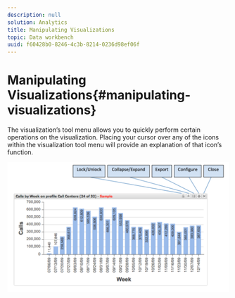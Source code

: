 ```yaml
---
description: null
solution: Analytics
title: Manipulating Visualizations
topic: Data workbench
uuid: f60428b0-8246-4c3b-8214-0236d98ef06f
---
```


# Manipulating Visualizations{#manipulating-visualizations}

The visualization’s tool menu allows you to quickly perform certain operations on the visualization. Placing your cursor over any of the icons within the visualization tool menu will provide an explanation of that icon’s function.

![](assets/manipulate_visual.png)

